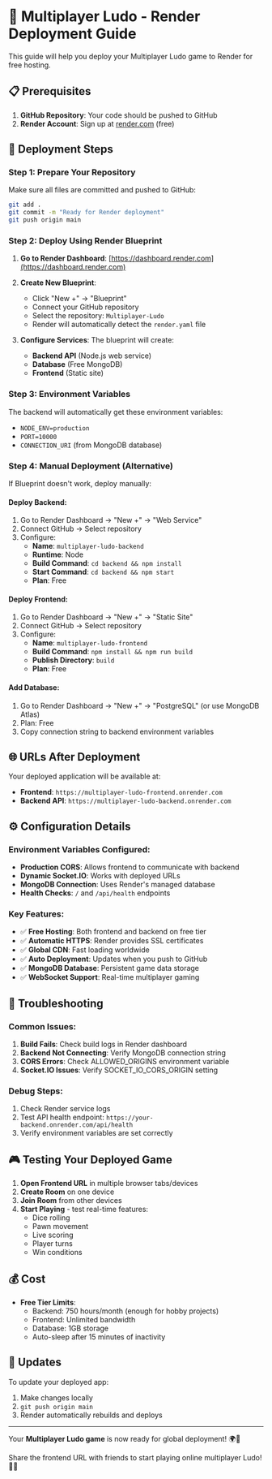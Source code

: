 # 🚀 Multiplayer Ludo - Render Deployment Guide

This guide will help you deploy your Multiplayer Ludo game to Render for free hosting.

## 📋 Prerequisites

1. **GitHub Repository**: Your code should be pushed to GitHub
2. **Render Account**: Sign up at [render.com](https://render.com) (free)

## 🎯 Deployment Steps

### Step 1: Prepare Your Repository

Make sure all files are committed and pushed to GitHub:
```bash
git add .
git commit -m "Ready for Render deployment"
git push origin main
```

### Step 2: Deploy Using Render Blueprint

1. **Go to Render Dashboard**: [https://dashboard.render.com](https://dashboard.render.com)

2. **Create New Blueprint**:
   - Click "New +" → "Blueprint"
   - Connect your GitHub repository
   - Select the repository: `Multiplayer-Ludo`
   - Render will automatically detect the `render.yaml` file

3. **Configure Services**:
   The blueprint will create:
   - **Backend API** (Node.js web service)
   - **Database** (Free MongoDB)
   - **Frontend** (Static site)

### Step 3: Environment Variables

The backend will automatically get these environment variables:
- `NODE_ENV=production`
- `PORT=10000`
- `CONNECTION_URI` (from MongoDB database)

### Step 4: Manual Deployment (Alternative)

If Blueprint doesn't work, deploy manually:

#### Deploy Backend:
1. Go to Render Dashboard → "New +" → "Web Service"
2. Connect GitHub → Select repository
3. Configure:
   - **Name**: `multiplayer-ludo-backend`
   - **Runtime**: Node
   - **Build Command**: `cd backend && npm install`
   - **Start Command**: `cd backend && npm start`
   - **Plan**: Free

#### Deploy Frontend:
1. Go to Render Dashboard → "New +" → "Static Site"
2. Connect GitHub → Select repository  
3. Configure:
   - **Name**: `multiplayer-ludo-frontend`
   - **Build Command**: `npm install && npm run build`
   - **Publish Directory**: `build`
   - **Plan**: Free

#### Add Database:
1. Go to Render Dashboard → "New +" → "PostgreSQL" (or use MongoDB Atlas)
2. Plan: Free
3. Copy connection string to backend environment variables

## 🌐 URLs After Deployment

Your deployed application will be available at:
- **Frontend**: `https://multiplayer-ludo-frontend.onrender.com`
- **Backend API**: `https://multiplayer-ludo-backend.onrender.com`

## ⚙️ Configuration Details

### Environment Variables Configured:
- **Production CORS**: Allows frontend to communicate with backend
- **Dynamic Socket.IO**: Works with deployed URLs
- **MongoDB Connection**: Uses Render's managed database
- **Health Checks**: `/` and `/api/health` endpoints

### Key Features:
- ✅ **Free Hosting**: Both frontend and backend on free tier
- ✅ **Automatic HTTPS**: Render provides SSL certificates
- ✅ **Global CDN**: Fast loading worldwide
- ✅ **Auto Deployment**: Updates when you push to GitHub
- ✅ **MongoDB Database**: Persistent game data storage
- ✅ **WebSocket Support**: Real-time multiplayer gaming

## 🔧 Troubleshooting

### Common Issues:

1. **Build Fails**: Check build logs in Render dashboard
2. **Backend Not Connecting**: Verify MongoDB connection string
3. **CORS Errors**: Check ALLOWED_ORIGINS environment variable
4. **Socket.IO Issues**: Verify SOCKET_IO_CORS_ORIGIN setting

### Debug Steps:
1. Check Render service logs
2. Test API health endpoint: `https://your-backend.onrender.com/api/health`
3. Verify environment variables are set correctly

## 🎮 Testing Your Deployed Game

1. **Open Frontend URL** in multiple browser tabs/devices
2. **Create Room** on one device
3. **Join Room** from other devices
4. **Start Playing** - test real-time features:
   - Dice rolling
   - Pawn movement
   - Live scoring
   - Player turns
   - Win conditions

## 💰 Cost

- **Free Tier Limits**:
  - Backend: 750 hours/month (enough for hobby projects)
  - Frontend: Unlimited bandwidth
  - Database: 1GB storage
  - Auto-sleep after 15 minutes of inactivity

## 🔄 Updates

To update your deployed app:
1. Make changes locally
2. `git push origin main`
3. Render automatically rebuilds and deploys

---

Your **Multiplayer Ludo game** is now ready for global deployment! 🌍🎯

Share the frontend URL with friends to start playing online multiplayer Ludo! 🎲✨